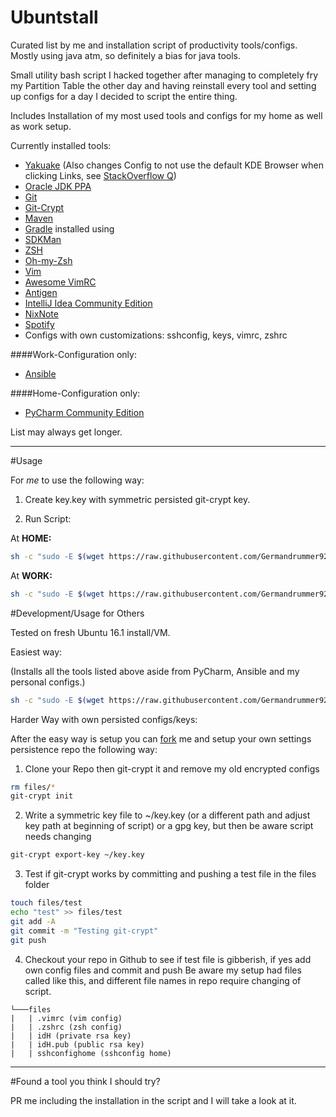 # Ubuntstall

Curated list by me and installation script of productivity tools/configs. Mostly using java atm, so definitely a bias for java tools.

Small utility bash script I hacked together after managing to completely fry my Partition Table the other day and having 
reinstall every tool and setting up configs for a day I decided to script the entire thing.

Includes Installation of my most used tools and configs for my home as well as work setup.

Currently installed tools:

* [Yakuake](https://www.kde.org/applications/system/yakuake/) (Also changes Config to not use the default KDE Browser when 
clicking Links, see [StackOverflow Q](http://askubuntu.com/questions/62182/how-do-i-change-the-default-browser-that-konsole-opens-urls-with))
* [Oracle JDK PPA](https://launchpad.net/~webupd8team/+archive/ubuntu/java)
* [Git](https://git-scm.com/)
* [Git-Crypt](https://github.com/AGWA/git-crypt)
* [Maven](https://maven.apache.org/)
* [Gradle](https://gradle.org/) installed using
* [SDKMan](http://sdkman.io/)
* [ZSH](http://zsh.sourceforge.net/)
* [Oh-my-Zsh](https://github.com/robbyrussell/oh-my-zsh)
* [Vim](http://www.vim.org/)
* [Awesome VimRC](https://github.com/amix/vimrc)
* [Antigen](https://github.com/zsh-users/antigen)
* [IntelliJ Idea Community Edition](https://www.jetbrains.com/idea/)
* [NixNote](https://sourceforge.net/projects/nevernote/)
* [Spotify](https://www.spotify.com/de/)
* Configs with own customizations: sshconfig, keys, vimrc, zshrc

####Work-Configuration only:
* [Ansible](https://www.ansible.com/)

####Home-Configuration only:
* [PyCharm Community Edition](https://www.jetbrains.com/pycharm/)


List may always get longer.

---

#Usage

For _me_ to use the following way: 

1. Create key.key with symmetric persisted git-crypt key.

2. Run Script:
  
At __HOME:__
```bash
sh -c "sudo -E $(wget https://raw.githubusercontent.com/Germandrummer92/ubuntustall/master/ubuntstall.sh -O -) -ho"
```
At __WORK:__
```bash
sh -c "sudo -E $(wget https://raw.githubusercontent.com/Germandrummer92/ubuntustall/master/ubuntstall.sh -O -) -w"
```

#Development/Usage for Others

Tested on fresh Ubuntu 16.1 install/VM.

Easiest way:

(Installs all the tools listed above aside from PyCharm, Ansible and my personal configs.)

```bash
sh -c "sudo -E $(wget https://raw.githubusercontent.com/Germandrummer92/ubuntustall/master/ubuntstall.sh -O -) -o"
```

Harder Way with own persisted configs/keys:

After the easy way is setup you can [fork](https://help.github.com/articles/fork-a-repo/) me and setup your
own settings persistence repo the following way:

1. Clone your Repo then git-crypt it and remove my old encrypted configs
```bash
rm files/*
git-crypt init
```
2. Write a symmetric key file to ~/key.key (or a different path and adjust key path at beginning of script) or a gpg key, but then be aware script needs changing
```bash
git-crypt export-key ~/key.key
```
3. Test if git-crypt works by committing and pushing a test file in the files folder
```bash
touch files/test
echo "test" >> files/test
git add -A
git commit -m "Testing git-crypt"
git push 
```
4. Checkout your repo in Github to see if test file is gibberish, if yes add own config files and commit and push
   Be aware my setup had files called like this, and different file names in repo require changing of script.

   
```project
└───files
|   | .vimrc (vim config)
|   | .zshrc (zsh config)
|   | idH (private rsa key)
|   | idH.pub (public rsa key)
|   | sshconfighome (sshconfig home)
```

---

#Found a tool you think I should try?

PR me including the installation in the script and I will take a look at it.
